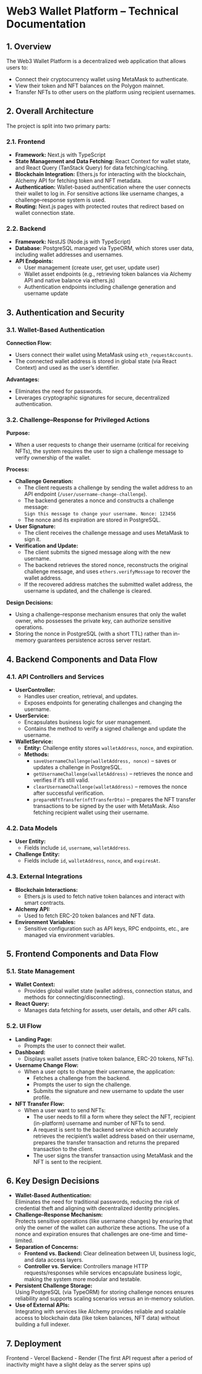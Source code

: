 # Web3 Wallet Platform – Technical Documentation

## 1. Overview

The Web3 Wallet Platform is a decentralized web application that allows users to:

- Connect their cryptocurrency wallet using MetaMask to authenticate.
- View their token and NFT balances on the Polygon mainnet.
- Transfer NFTs to other users on the platform using recipient usernames.

## 2. Overall Architecture

The project is split into two primary parts:

### 2.1. Frontend

- **Framework:** Next.js with TypeScript
- **State Management and Data Fetching:** React Context for wallet state, and React Query (TanStack Query) for data fetching/caching.
- **Blockchain Integration:** Ethers.js for interacting with the blockchain, Alchemy API for fetching token and NFT metadata.
- **Authentication:** Wallet-based authentication where the user connects their wallet to log in. For sensitive actions like username changes, a challenge–response system is used.
- **Routing:** Next.js pages with protected routes that redirect based on wallet connection state.

### 2.2. Backend

- **Framework:** NestJS (Node.js with TypeScript)
- **Database:** PostgreSQL managed via TypeORM, which stores user data, including wallet addresses and usernames.
- **API Endpoints:**
  - User management (create user, get user, update user)
  - Wallet asset endpoints (e.g., retrieving token balances via Alchemy API and native balance via ethers.js)
  - Authentication endpoints including challenge generation and username update

## 3. Authentication and Security

### 3.1. Wallet-Based Authentication

**Connection Flow:**

- Users connect their wallet using MetaMask using `eth_requestAccounts`.
- The connected wallet address is stored in global state (via React Context) and used as the user’s identifier.

**Advantages:**

- Eliminates the need for passwords.
- Leverages cryptographic signatures for secure, decentralized authentication.

### 3.2. Challenge–Response for Privileged Actions

**Purpose:**

- When a user requests to change their username (critical for receiving NFTs), the system requires the user to sign a challenge message to verify ownership of the wallet.

**Process:**

- **Challenge Generation:**
  - The client requests a challenge by sending the wallet address to an API endpoint (`/user/username-change-challenge`).
  - The backend generates a nonce and constructs a challenge message:  
    `Sign this message to change your username. Nonce: 123456`
  - The nonce and its expiration are stored in PostgreSQL.
- **User Signature:**
  - The client receives the challenge message and uses MetaMask to sign it.
- **Verification and Update:**
  - The client submits the signed message along with the new username.
  - The backend retrieves the stored nonce, reconstructs the original challenge message, and uses `ethers.verifyMessage` to recover the wallet address.
  - If the recovered address matches the submitted wallet address, the username is updated, and the challenge is cleared.

**Design Decisions:**

- Using a challenge–response mechanism ensures that only the wallet owner, who possesses the private key, can authorize sensitive operations.
- Storing the nonce in PostgreSQL (with a short TTL) rather than in-memory guarantees persistence across server restart.

## 4. Backend Components and Data Flow

### 4.1. API Controllers and Services

- **UserController:**
  - Handles user creation, retrieval, and updates.
  - Exposes endpoints for generating challenges and changing the username.
- **UserService:**
  - Encapsulates business logic for user management.
  - Contains the method to verify a signed challenge and update the username.
- **WalletService:**
  - **Entity:** Challenge entity stores `walletAddress`, `nonce`, and expiration.
  - **Methods:**
    - `saveUsernameChallenge(walletAddress, nonce)` – saves or updates a challenge in PostgreSQL.
    - `getUsernameChallenge(walletAddress)` – retrieves the nonce and verifies if it’s still valid.
    - `clearUsernameChallenge(walletAddress)` – removes the nonce after successful verification.
    - `prepareNftTransfer(nftTransferDto)` – prepares the NFT transfer transactions to be signed by the user with MetaMask. Also fetching recipient wallet using their username.

### 4.2. Data Models

- **User Entity:**
  - Fields include `id`, `username`, `walletAddress`.
- **Challenge Entity:**
  - Fields include `id`, `walletAddress`, `nonce`, and `expiresAt`.

### 4.3. External Integrations

- **Blockchain Interactions:**
  - Ethers.js is used to fetch native token balances and interact with smart contracts.
- **Alchemy API:**
  - Used to fetch ERC-20 token balances and NFT data.
- **Environment Variables:**
  - Sensitive configuration such as API keys, RPC endpoints, etc., are managed via environment variables.

## 5. Frontend Components and Data Flow

### 5.1. State Management

- **Wallet Context:**
  - Provides global wallet state (wallet address, connection status, and methods for connecting/disconnecting).
- **React Query:**
  - Manages data fetching for assets, user details, and other API calls.

### 5.2. UI Flow

- **Landing Page:**
  - Prompts the user to connect their wallet.
- **Dashboard:**
  - Displays wallet assets (native token balance, ERC-20 tokens, NFTs).
- **Username Change Flow:**
  - When a user opts to change their username, the application:
    - Fetches a challenge from the backend.
    - Prompts the user to sign the challenge.
    - Submits the signature and new username to update the user profile.
- **NFT Transfer Flow:**
  - When a user want to send NFTs:
    - The user needs to fill a form where they select the NFT, recipient (in-platform) username and number of NFTs to send.
    - A request is sent to the backend service which accurately retrieves the recipient’s wallet address based on their username, prepares the transfer transaction and returns the prepared transaction to the client.
    - The user signs the transfer transaction using MetaMask and the NFT is sent to the recipient.

## 6. Key Design Decisions

- **Wallet-Based Authentication:**  
  Eliminates the need for traditional passwords, reducing the risk of credential theft and aligning with decentralized identity principles.
- **Challenge–Response Mechanism:**  
  Protects sensitive operations (like username changes) by ensuring that only the owner of the wallet can authorize these actions. The use of a nonce and expiration ensures that challenges are one-time and time-limited.
- **Separation of Concerns:**
  - **Frontend vs. Backend:** Clear delineation between UI, business logic, and data access layers.
  - **Controller vs. Service:** Controllers manage HTTP requests/responses while services encapsulate business logic, making the system more modular and testable.
- **Persistent Challenge Storage:**  
  Using PostgreSQL (via TypeORM) for storing challenge nonces ensures reliability and supports scaling scenarios versus an in-memory solution.
- **Use of External APIs:**  
  Integrating with services like Alchemy provides reliable and scalable access to blockchain data (like token balances, NFT data) without building a full indexer.

## 7. Deployment

Frontend - Vercel
Backend - Render (The first API request after a period of inactivity might have a slight delay as the server spins up)
